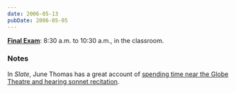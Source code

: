 ```yaml
---
date: 2006-05-13
pubDate: 2006-05-05
---
```


**[Final Exam](../syllabus#final-exam)**: 8:30 a.m. to 10:30 a.m., in the classroom.

### Notes

In <cite>Slate</cite>, June Thomas has a great account of [spending time near the Globe Theatre and hearing sonnet recitation](https://slate.com/human-interest/2006/05/west-end-story-sweet-love-rememberd.html).
